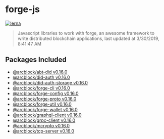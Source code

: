 # forge-js

[![lerna](https://img.shields.io/badge/maintained%20with-lerna-cc00ff.svg)](https://lernajs.io/)

> Javascript libraries to work with forge, an awesome framework to write distributed blockchain applications, last updated at 3/30/2019, 8:41:47 AM

## Packages Included


- [@arcblock/abt-did v0.16.0](./packages/abt-did)
- [@arcblock/did-auth v0.16.0](./packages/did-auth)
- [@arcblock/did-auth-storage v0.16.0](./packages/did-auth-storage)
- [@arcblock/forge-cli v0.16.0](./packages/forge-cli)
- [@arcblock/forge-config v0.16.0](./packages/forge-config)
- [@arcblock/forge-proto v0.16.0](./packages/forge-proto)
- [@arcblock/forge-util v0.16.0](./packages/forge-util)
- [@arcblock/forge-wallet v0.16.0](./packages/forge-wallet)
- [@arcblock/graphql-client v0.16.0](./packages/graphql-client)
- [@arcblock/grpc-client v0.16.0](./packages/grpc-client)
- [@arcblock/mcrypto v0.16.0](./packages/mcrypto)
- [@arcblock/tcp-server v0.16.0](./packages/tcp-server)

